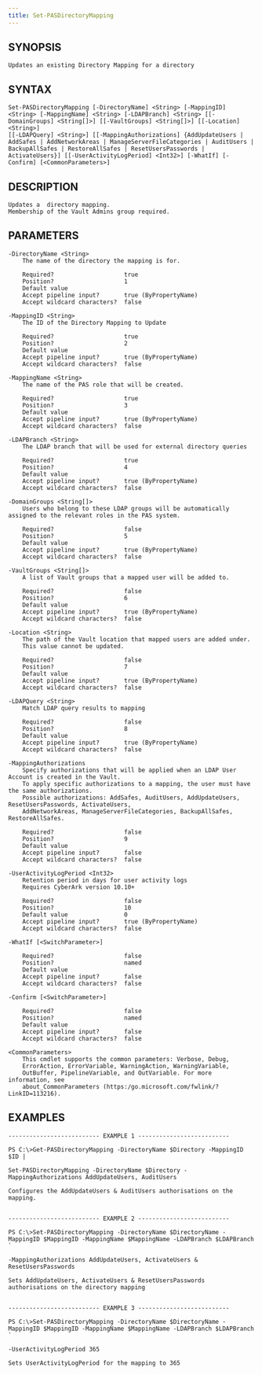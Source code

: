 ```yaml
---
title: Set-PASDirectoryMapping
---
```


## SYNOPSIS

    Updates an existing Directory Mapping for a directory

## SYNTAX

    Set-PASDirectoryMapping [-DirectoryName] <String> [-MappingID] <String> [-MappingName] <String> [-LDAPBranch] <String> [[-DomainGroups] <String[]>] [[-VaultGroups] <String[]>] [[-Location] <String>]
    [[-LDAPQuery] <String>] [[-MappingAuthorizations] {AddUpdateUsers | AddSafes | AddNetworkAreas | ManageServerFileCategories | AuditUsers | BackupAllSafes | RestoreAllSafes | ResetUsersPasswords |
    ActivateUsers}] [[-UserActivityLogPeriod] <Int32>] [-WhatIf] [-Confirm] [<CommonParameters>]

## DESCRIPTION

    Updates a  directory mapping.
    Membership of the Vault Admins group required.

## PARAMETERS

    -DirectoryName <String>
        The name of the directory the mapping is for.

        Required?                    true
        Position?                    1
        Default value
        Accept pipeline input?       true (ByPropertyName)
        Accept wildcard characters?  false

    -MappingID <String>
        The ID of the Directory Mapping to Update

        Required?                    true
        Position?                    2
        Default value
        Accept pipeline input?       true (ByPropertyName)
        Accept wildcard characters?  false

    -MappingName <String>
        The name of the PAS role that will be created.

        Required?                    true
        Position?                    3
        Default value
        Accept pipeline input?       true (ByPropertyName)
        Accept wildcard characters?  false

    -LDAPBranch <String>
        The LDAP branch that will be used for external directory queries

        Required?                    true
        Position?                    4
        Default value
        Accept pipeline input?       true (ByPropertyName)
        Accept wildcard characters?  false

    -DomainGroups <String[]>
        Users who belong to these LDAP groups will be automatically assigned to the relevant roles in the PAS system.

        Required?                    false
        Position?                    5
        Default value
        Accept pipeline input?       true (ByPropertyName)
        Accept wildcard characters?  false

    -VaultGroups <String[]>
        A list of Vault groups that a mapped user will be added to.

        Required?                    false
        Position?                    6
        Default value
        Accept pipeline input?       true (ByPropertyName)
        Accept wildcard characters?  false

    -Location <String>
        The path of the Vault location that mapped users are added under.
        This value cannot be updated.

        Required?                    false
        Position?                    7
        Default value
        Accept pipeline input?       true (ByPropertyName)
        Accept wildcard characters?  false

    -LDAPQuery <String>
        Match LDAP query results to mapping

        Required?                    false
        Position?                    8
        Default value
        Accept pipeline input?       true (ByPropertyName)
        Accept wildcard characters?  false

    -MappingAuthorizations
        Specify authorizations that will be applied when an LDAP User Account is created in the Vault.
        To apply specific authorizations to a mapping, the user must have the same authorizations.
        Possible authorizations: AddSafes, AuditUsers, AddUpdateUsers, ResetUsersPasswords, ActivateUsers,
        AddNetworkAreas, ManageServerFileCategories, BackupAllSafes, RestoreAllSafes.

        Required?                    false
        Position?                    9
        Default value
        Accept pipeline input?       false
        Accept wildcard characters?  false

    -UserActivityLogPeriod <Int32>
        Retention period in days for user activity logs
        Requires CyberArk version 10.10+

        Required?                    false
        Position?                    10
        Default value                0
        Accept pipeline input?       true (ByPropertyName)
        Accept wildcard characters?  false

    -WhatIf [<SwitchParameter>]

        Required?                    false
        Position?                    named
        Default value
        Accept pipeline input?       false
        Accept wildcard characters?  false

    -Confirm [<SwitchParameter>]

        Required?                    false
        Position?                    named
        Default value
        Accept pipeline input?       false
        Accept wildcard characters?  false

    <CommonParameters>
        This cmdlet supports the common parameters: Verbose, Debug,
        ErrorAction, ErrorVariable, WarningAction, WarningVariable,
        OutBuffer, PipelineVariable, and OutVariable. For more information, see
        about_CommonParameters (https:/go.microsoft.com/fwlink/?LinkID=113216).

## EXAMPLES

    -------------------------- EXAMPLE 1 --------------------------

    PS C:\>Get-PASDirectoryMapping -DirectoryName $Directory -MappingID $ID |

    Set-PASDirectoryMapping -DirectoryName $Directory -MappingAuthorizations AddUpdateUsers, AuditUsers

    Configures the AddUpdateUsers & AuditUsers authorisations on the mapping.


    -------------------------- EXAMPLE 2 --------------------------

    PS C:\>Set-PASDirectoryMapping -DirectoryName $DirectoryName -MappingID $MappingID -MappingName $MappingName -LDAPBranch $LDAPBranch `

    -MappingAuthorizations AddUpdateUsers, ActivateUsers & ResetUsersPasswords

    Sets AddUpdateUsers, ActivateUsers & ResetUsersPasswords authorisations on the directory mapping


    -------------------------- EXAMPLE 3 --------------------------

    PS C:\>Set-PASDirectoryMapping -DirectoryName $DirectoryName -MappingID $MappingID -MappingName $MappingName -LDAPBranch $LDAPBranch `

    -UserActivityLogPeriod 365

    Sets UserActivityLogPeriod for the mapping to 365

